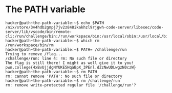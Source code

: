 # The PATH variable
    hacker@path~the-path-variable:~$ echo $PATH
    /nix/store/3v4hdb2gmpj7jv2z848ikakhzl9rjgwh-code-server/libexec/code-server/lib/vscode/bin/remote-cli:/run/challenge/bin:/run/workspace/bin:/usr/local/sbin:/usr/local/bin:/usr/sbin:/usr/bin:/sbin:/bin
    hacker@path~the-path-variable:~$ which rm
    /run/workspace/bin/rm
    hacker@path~the-path-variable:~$ PATH= /challenge/run
    Trying to remove /flag...
    /challenge/run: line 4: rm: No such file or directory
    The flag is still there! I might as well give it to you!
    pwn.college{4xBvUjjdgNYUKE5HqaBpX_3PEnl.dZzNwUDLwgzN0czW}
    hacker@path~the-path-variable:~$ rm PATH
    rm: cannot remove 'PATH': No such file or directory
    hacker@path~the-path-variable:~$ rm /challenge/run
    rm: remove write-protected regular file '/challenge/run'?